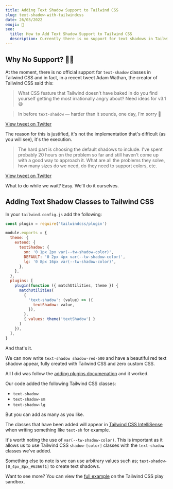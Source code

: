 ```yaml
---
title: Adding Text Shadow Support to Tailwind CSS
slug: text-shadow-with-tailwindcss
date: 26/03/2022
emoji: 👤
seo:
  title: How to Add Text Shadow Support to Tailwind CSS
  description: Currently there is no support for text shadows in Tailwind CSS, even though it's one of the most requested features. Find out how to add it yourself.
---
```


## Why No Support? 🤷‍♂️

At the moment, there is no official support for `text-shadow` classes in Tailwind CSS and in fact, in a recent tweet Adam Wathan, the creator of Tailwind CSS said this:

> What CSS feature that Tailwind doesn't have baked in do you find yourself getting the most irrationally angry about? Need ideas for v3.1 😅

> In before `text-shadow` — harder than it sounds, one day, I'm sorry 👀

[View tweet on Twitter](https://twitter.com/adamwathan/status/1507431966412611591?s=20&t=augWHUcu8eIqNRWNCAAn9Q)

The reason for this is justified, it's not the implementation that's difficult (as you will see), it's the execution.

> The hard part is choosing the default shadows to include. I've spent probably 20 hours on the problem so far and still haven't come up with a good way to approach it. What are all the problems they solve, how many sizes do we need, do they need to support colors, etc.

[View tweet on Twitter](https://twitter.com/adamwathan/status/1507433677927727104?s=20&t=NTtEa-65fs_7MWFxra0Icw)

What to do while we wait? Easy. We'll do it ourselves.

## Adding Text Shadow Classes to Tailwind CSS

In your `tailwind.config.js` add the following:

```js
const plugin = require('tailwindcss/plugin')

module.exports = {
  theme: {
    extend: {
      textShadow: {
        sm: '0 1px 2px var(--tw-shadow-color)',
        DEFAULT: '0 2px 4px var(--tw-shadow-color)',
        lg: '0 8px 16px var(--tw-shadow-color)',
      },
    },
  },
  plugins: [
    plugin(function ({ matchUtilities, theme }) {
      matchUtilities(
        {
          'text-shadow': (value) => ({
            textShadow: value,
          }),
        },
        { values: theme('textShadow') }
      )
    }),
  ],
}
```

And that's it.

We can now write `text-shadow shadow-red-500` and have a beautiful red text shadow appear, fully created with Tailwind CSS and zero custom CSS.

All I did was follow the [adding plugins documenation](https://tailwindcss.com/docs/plugins#adding-utilities) and it worked.

Our code added the following Tailwind CSS classes:

- `text-shadow`
- `text-shadow-sm`
- `text-shadow-lg`

But you can add as many as you like.

The classes that have been added will appear in [Tailwind CSS IntelliSense](https://tailwindcss.com/docs/editor-setup#intelli-sense-for-vs-code) when writing something like `text-sh` for example.

It's worth noting the use of `var(--tw-shadow-color)`. This is important as it allows us to use Tailwind CSS `shadow-[color]` classes with the `text-shadow` classes we've added.

Something else to note is we can use arbitrary values such as; `text-shadow-[0_4px_8px_#6366f1]` to create text shadows.

Want to see more? You can view the [full example](https://play.tailwindcss.com/wJi9jhaOyb) on the Tailwind CSS play sandbox.
